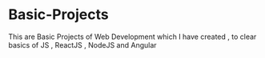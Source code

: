# Basic-Projects
This are Basic Projects of Web Development which I have created , to clear basics of JS , ReactJS , NodeJS and Angular
